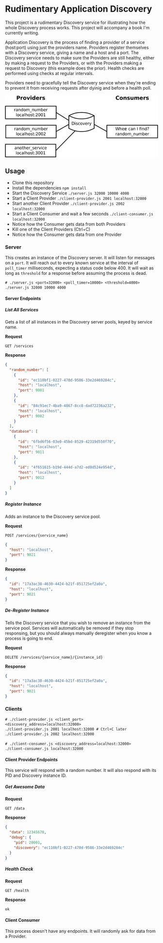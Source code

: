 # Rudimentary Application Discovery

This project is a rudimentary Discovery service for illustrating how the whole Discovery process works.
This project will accompany a book I'm currently writing.

Application Discovery is the process of finding a provider of a service (host:port) using just the providers name.
Providers register themselves with a Discovery service, giving a name and a host and a port.
The Discovery service needs to make sure the Providers are still healthy, either by making a request to the Providers, or with the Providers making a request to Discovery (this example does the prior).
Health checks are performed using checks at regular intervals.

Providers need to gracefully tell the Discovery service when they're ending to prevent it from receiving requests after dyinig and before a health poll.

![Overview Diagram](./overview.png)

## Usage

* Clone this repository
* Install the dependencies `npm install`
* Start the Discovery Service `./server.js 32000 10000 4000`
* Start a Client Provider `./client-provider.js 2001 localhost:32000`
* Start another Client Provider `./client-provider.js 2002 localhost:32000`
* Start a Client Consumer and wait a few seconds `./client-consumer.js localhost:32000`
* Notice how the Consumer gets data from both Providers
* Kill one of the Client Providers (Ctrl+C)
* Notice how the Consumer gets data from one Provider

### Server

This creates an instance of the Discovery server.
It will listen for messages on a `port`.
It will reach out to every known service at the interval of `poll_timer` milliseconds, expecting a status code below 400.
It will wait as long as `threshold` for a response before assuming the process is dead.

```shell
# ./server.js <port=32000> <poll_timer=10000> <threshold=4000>
./server.js 32000 10000 4000
```

#### Server Endpoints

##### List All Services

Gets a list of all instances in the Discovery server pools, keyed by service name.

**Request**

```
GET /services
```

**Response**

```json
{
  "random_number": [
    {
      "id": "ec110bf1-0227-470d-9586-33e2d469284c",
      "host": "localhost",
      "port": 9001
    },
    {
      "id": "84c91ec7-4ba9-4867-8cc8-dad72236a232",
      "host": "localhost",
      "port": 9002
    }
  ],
  "database": [
    {
      "id": "6fbd6f56-03e0-45bd-8529-42319d550f70",
      "host": "localhost",
      "port": 9011
    },
    {
      "id": "4f651615-b19d-444d-a7d2-ed0d524e954d",
      "host": "localhost",
      "port": 9012
    }
  ]
}
```

##### Register Instance

Adds an instance to the Discovery service pool.

**Request**

```
POST /services/{service_name}
```

```json
{
  "host": "localhost",
  "port": 9021
}
```

**Response**

```json
{
  "id": "17a3ac38-4630-4424-b21f-851725ef2a0a",
  "host": "localhost",
  "port": 9021
}
```

##### De-Register Instance

Tells the Discovery service that you wish to remove an instance from the service pool.
Services will automatically be removed if they stop responsing, but you should always manually deregister when you know a process is going to end.

**Request**

```
DELETE /services/{service_name}/{instance_id}
```

**Response**

```json
{
  "id": "17a3ac38-4630-4424-b21f-851725ef2a0a",
  "host": "localhost",
  "port": 9021
}
```


### Clients

```shell
# ./client-provider.js <client_port> <discovery_address=localhost:32000>
./client-provider.js 2001 localhost:32000 # Ctrl+C later
./client-provider.js 2002 localhost:32000

# ./client-consumer.js <discovery_address=localhost:32000>
./client-consumer.js localhost:32000
```

#### Client Provider Endpoints

This service will respond with a random number.
It will also respond with its PID and Discovery instance ID.

##### Get Awesome Data

**Request**

```
GET /data
```

**Response**

```json
{
  "data": 12345678,
  "debug": {
    "pid": 20001,
    "discovery": "ec110bf1-0227-470d-9586-33e2d469284c"
  }
}
```

##### Health Check

**Request**

```
GET /health
```

**Response**

```
ok
```

#### Client Consumer

This process doesn't have any endpoints.
It will randomly ask for data from a Provider.
